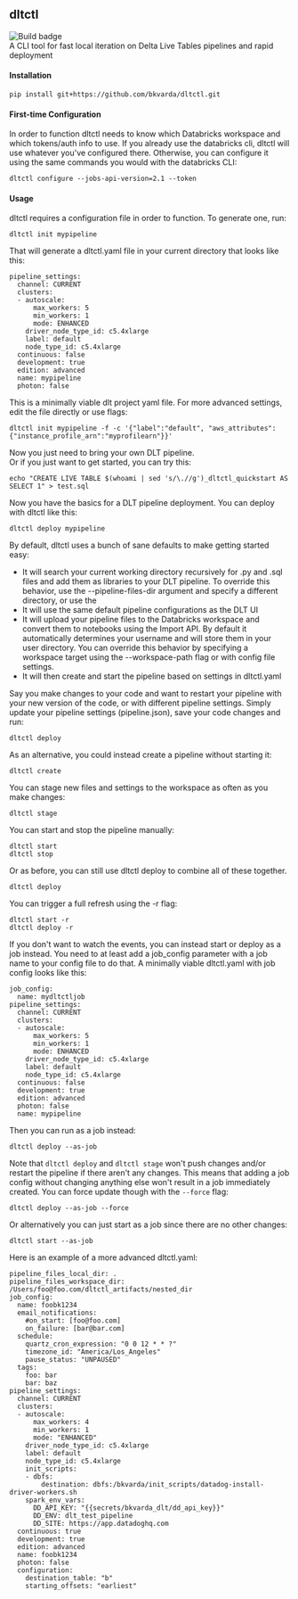 ## dltctl
![Build badge](https://img.shields.io/github/workflow/status/bkvarda/dltctl/testing)  
A CLI tool for fast local iteration on Delta Live Tables pipelines and rapid deployment 

#### Installation
```
pip install git+https://github.com/bkvarda/dltctl.git
```

#### First-time Configuration
In order to function dltctl needs to know which Databricks workspace and which tokens/auth info to use. If you already use the databricks cli, dltctl will use whatever you've configured there. Otherwise, you can configure it using the same commands you would with the databricks CLI:
```
dltctl configure --jobs-api-version=2.1 --token
```

#### Usage
 dltctl requires a configuration file in order to function. To generate one, run:
```
dltctl init mypipeline
```
That will generate a dltctl.yaml file in your current directory that looks like this:
```
pipeline_settings:
  channel: CURRENT
  clusters:
  - autoscale:
      max_workers: 5
      min_workers: 1
      mode: ENHANCED
    driver_node_type_id: c5.4xlarge
    label: default
    node_type_id: c5.4xlarge
  continuous: false
  development: true
  edition: advanced
  name: mypipeline
  photon: false
```
This is a minimally viable dlt project yaml file. For more advanced settings, edit the file directly or use flags:
```
dltctl init mypipeline -f -c '{"label":"default", "aws_attributes": {"instance_profile_arn":"myprofilearn"}}'
```
Now you just need to bring your own DLT pipeline.  
Or if you just want to get started, you can try this:
```
echo "CREATE LIVE TABLE $(whoami | sed 's/\.//g')_dltctl_quickstart AS SELECT 1" > test.sql
```

Now you have the basics for a DLT pipeline deployment. You can deploy with dltctl like this:

```
dltctl deploy mypipeline
```
By default, dltctl uses a bunch of sane defaults to make getting started easy:
- It will search your current working directory recursively for .py and .sql files and add them as libraries to your DLT pipeline. To override this behavior, use the --pipeline-files-dir argument and specify a different directory, or use the
- It will use the same default pipeline configurations as the DLT UI
- It will upload your pipeline files to the Databricks workspace and convert them to notebooks using the Import API. By default it automatically determines your username and will store them in your user directory. You can override this behavior by specifying a workspace target using the --workspace-path flag or with config file settings. 
- It will then create and start the pipeline based on settings in dltctl.yaml 

Say you make changes to your code and want to restart your pipeline with your new version of the code, or with different pipeline settings. Simply update your pipeline settings (pipeline.json), save your code changes and run:
```
dltctl deploy
``` 

As an alternative, you could instead create a pipeline without starting it:
```
dltctl create
```
You can stage new files and settings to the workspace as often as you make changes:
```
dltctl stage
```
You can start and stop the pipeline manually:
```
dltctl start
dltctl stop
```
Or as before, you can still use dltctl deploy to combine all of these together.
```
dltctl deploy
```
You can trigger a full refresh using the -r flag:
```
dltctl start -r
dltctl deploy -r
```
If you don't want to watch the events, you can instead start or deploy as a job instead. You need to at least add a job_config parameter with a job name to your config file to do that. A minimally viable dltctl.yaml with job config looks like this:
```
job_config:
  name: mydltctljob
pipeline_settings:
  channel: CURRENT
  clusters:
  - autoscale:
      max_workers: 5
      min_workers: 1
      mode: ENHANCED
    driver_node_type_id: c5.4xlarge
    label: default
    node_type_id: c5.4xlarge
  continuous: false
  development: true
  edition: advanced
  photon: false
  name: mypipeline
```
Then you can run as a job instead:
```
dltctl deploy --as-job
```
Note that `dltctl deploy` and `dltctl stage` won't push changes and/or restart the pipeline if there aren't any changes. This means that adding a job config without changing anything else won't result in a job immediately created. You can force update though with the `--force` flag:
```
dltctl deploy --as-job --force
```
Or alternatively you can just start as a job since there are no other changes:
```
dltctl start --as-job
```
Here is an example of a more advanced dltctl.yaml:
```
pipeline_files_local_dir: .
pipeline_files_workspace_dir: /Users/foo@foo.com/dltctl_artifacts/nested_dir
job_config:
  name: foobk1234
  email_notifications:
    #on_start: [foo@foo.com]
    on_failure: [bar@bar.com]
  schedule:
    quartz_cron_expression: "0 0 12 * * ?"
    timezone_id: "America/Los_Angeles"
    pause_status: "UNPAUSED"
  tags:
    foo: bar
    bar: baz
pipeline_settings:
  channel: CURRENT
  clusters:
  - autoscale:
      max_workers: 4
      min_workers: 1
      mode: "ENHANCED"
    driver_node_type_id: c5.4xlarge
    label: default
    node_type_id: c5.4xlarge
    init_scripts:
    - dbfs:
        destination: dbfs:/bkvarda/init_scripts/datadog-install-driver-workers.sh
    spark_env_vars:
      DD_API_KEY: "{{secrets/bkvarda_dlt/dd_api_key}}"
      DD_ENV: dlt_test_pipeline
      DD_SITE: https://app.datadoghq.com
  continuous: true
  development: true
  edition: advanced
  name: foobk1234
  photon: false
  configuration:
    destination_table: "b"
    starting_offsets: "earliest"
```





